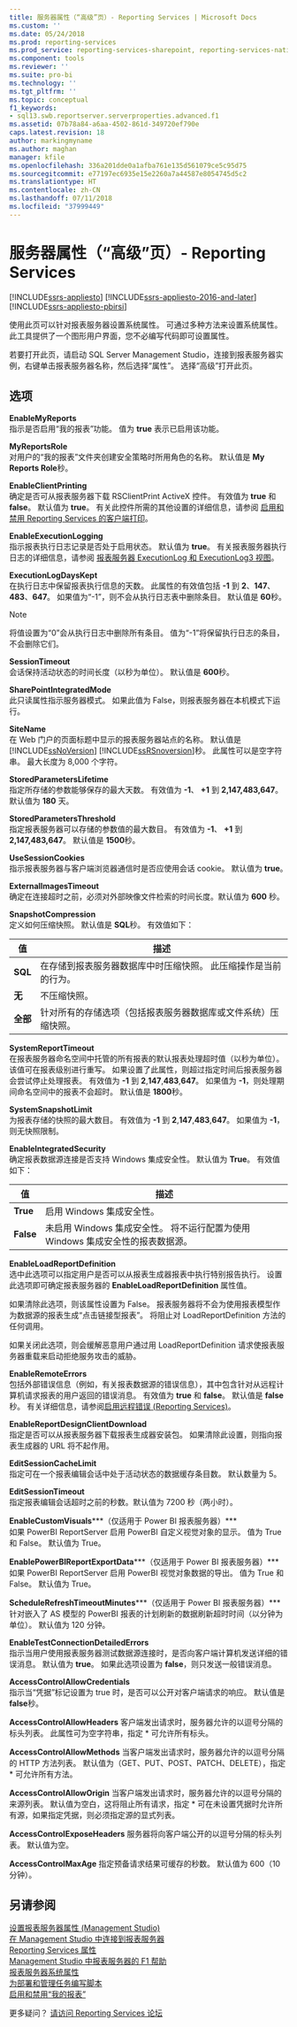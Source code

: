 ```yaml
---
title: 服务器属性（“高级”页）- Reporting Services | Microsoft Docs
ms.custom: ''
ms.date: 05/24/2018
ms.prod: reporting-services
ms.prod_service: reporting-services-sharepoint, reporting-services-native
ms.component: tools
ms.reviewer: ''
ms.suite: pro-bi
ms.technology: ''
ms.tgt_pltfrm: ''
ms.topic: conceptual
f1_keywords:
- sql13.swb.reportserver.serverproperties.advanced.f1
ms.assetid: 07b78a84-a6aa-4502-861d-349720ef790e
caps.latest.revision: 18
author: markingmyname
ms.author: maghan
manager: kfile
ms.openlocfilehash: 336a201dde0a1afba761e135d561079ce5c95d75
ms.sourcegitcommit: e77197ec6935e15e2260a7a44587e8054745d5c2
ms.translationtype: HT
ms.contentlocale: zh-CN
ms.lasthandoff: 07/11/2018
ms.locfileid: "37999449"
---
```

# <a name="server-properties-advanced-page---reporting-services"></a>服务器属性（“高级”页）- Reporting Services

[!INCLUDE[ssrs-appliesto](../../includes/ssrs-appliesto.md)] [!INCLUDE[ssrs-appliesto-2016-and-later](../../includes/ssrs-appliesto-2016-and-later.md)] [!INCLUDE[ssrs-appliesto-pbirsi](../../includes/ssrs-appliesto-pbirs.md)]

使用此页可以针对报表服务器设置系统属性。 可通过多种方法来设置系统属性。 此工具提供了一个图形用户界面，您不必编写代码即可设置属性。

若要打开此页，请启动 SQL Server Management Studio，连接到报表服务器实例，右键单击报表服务器名称，然后选择“属性”。 选择“高级”打开此页。

## <a name="options"></a>选项

**EnableMyReports**  
指示是否启用“我的报表”功能。 值为 **true** 表示已启用该功能。  

**MyReportsRole**  
对用户的“我的报表”文件夹创建安全策略时所用角色的名称。 默认值是 **My Reports Role**秒。  

**EnableClientPrinting**  
确定是否可从报表服务器下载 RSClientPrint ActiveX 控件。 有效值为 **true** 和 **false**。 默认值为 **true**。 有关此控件所需的其他设置的详细信息，请参阅 [启用和禁用 Reporting Services 的客户端打印](../../reporting-services/report-server/enable-and-disable-client-side-printing-for-reporting-services.md)。  

**EnableExecutionLogging**  
指示报表执行日志记录是否处于启用状态。 默认值为 **true**。 有关报表服务器执行日志的详细信息，请参阅 [报表服务器 ExecutionLog 和 ExecutionLog3 视图](../../reporting-services/report-server/report-server-executionlog-and-the-executionlog3-view.md)。  

**ExecutionLogDaysKept**  
在执行日志中保留报表执行信息的天数。 此属性的有效值包括 **-1** 到 **2**、**147**、**483**、**647**。 如果值为“-1”，则不会从执行日志表中删除条目。 默认值是 **60**秒。  

> [!NOTE] 
> 将值设置为“0”会从执行日志中删除所有条目。 值为“-1”将保留执行日志的条目，不会删除它们。

**SessionTimeout**  
会话保持活动状态的时间长度（以秒为单位）。 默认值是 **600**秒。  

**SharePointIntegratedMode**  
此只读属性指示服务器模式。 如果此值为 False，则报表服务器在本机模式下运行。  

**SiteName**  
在 Web 门户的页面标题中显示的报表服务器站点的名称。 默认值是 [!INCLUDE[ssNoVersion](../../includes/ssnoversion-md.md)] [!INCLUDE[ssRSnoversion](../../includes/ssrsnoversion-md.md)]秒。 此属性可以是空字符串。 最大长度为 8,000 个字符。  

**StoredParametersLifetime**  
指定所存储的参数能够保存的最大天数。 有效值为 **-1**、 **+1** 到 **2,147,483,647**。 默认值为 **180** 天。  

**StoredParametersThreshold**  
指定报表服务器可以存储的参数值的最大数目。 有效值为 **-1**、 **+1** 到 **2,147,483,647**。 默认值是 **1500**秒。  

**UseSessionCookies**  
指示报表服务器与客户端浏览器通信时是否应使用会话 cookie。 默认值为 **true**。  

**ExternalImagesTimeout**  
确定在连接超时之前，必须对外部映像文件检索的时间长度。默认值为 **600** 秒。  

**SnapshotCompression**  
定义如何压缩快照。 默认值是 **SQL**秒。 有效值如下：

|值|描述|
|---------|---------|
|**SQL**|在存储到报表服务器数据库中时压缩快照。 此压缩操作是当前的行为。|
|**无**|不压缩快照。|
|**全部**|针对所有的存储选项（包括报表服务器数据库或文件系统）压缩快照。|

**SystemReportTimeout**  
在报表服务器命名空间中托管的所有报表的默认报表处理超时值（以秒为单位）。 该值可在报表级别进行重写。 如果设置了此属性，则超过指定时间后报表服务器会尝试停止处理报表。 有效值为 **-1** 到 **2**,**147**,**483**,**647**。 如果值为 **-1**，则处理期间命名空间中的报表不会超时。 默认值是 **1800**秒。  

**SystemSnapshotLimit**  
为报表存储的快照的最大数目。 有效值为 **-1** 到 **2**,**147**,**483**,**647**。 如果值为 **-1**，则无快照限制。  

**EnableIntegratedSecurity**  
确定报表数据源连接是否支持 Windows 集成安全性。 默认值为 **True**。 有效值如下：

|值|描述|
|---------|---------|
|**True**|启用 Windows 集成安全性。|
|**False**|未启用 Windows 集成安全性。 将不运行配置为使用 Windows 集成安全性的报表数据源。|

**EnableLoadReportDefinition**  
选中此选项可以指定用户是否可以从报表生成器报表中执行特别报告执行。 设置此选项即可确定报表服务器的 **EnableLoadReportDefinition** 属性值。  

如果清除此选项，则该属性设置为 False。 报表服务器将不会为使用报表模型作为数据源的报表生成“点击链接型报表”。 将阻止对 LoadReportDefinition 方法的任何调用。  

如果关闭此选项，则会缓解恶意用户通过用 LoadReportDefinition 请求使报表服务器重载来启动拒绝服务攻击的威胁。  

**EnableRemoteErrors**  
包括外部错误信息（例如，有关报表数据源的错误信息），其中包含针对从远程计算机请求报表的用户返回的错误消息。 有效值为 **true** 和 **false**。 默认值是 **false**秒。 有关详细信息，请参阅[启用远程错误 (Reporting Services)](../../reporting-services/report-server/enable-remote-errors-reporting-services.md)。  

**EnableReportDesignClientDownload**  
指定是否可以从报表服务器下载报表生成器安装包。 如果清除此设置，则指向报表生成器的 URL 将不起作用。 

**EditSessionCacheLimit**  
指定可在一个报表编辑会话中处于活动状态的数据缓存条目数。 默认数量为 5。  

**EditSessionTimeout**  
指定报表编辑会话超时之前的秒数。默认值为 7200 秒（两小时）。  

**EnableCustomVisuals*****（仅适用于 Power BI 报表服务器）***  
如果 PowerBI ReportServer 启用 PowerBI 自定义视觉对象的显示。 值为 True 和 False。  默认值为 True。  

**EnablePowerBIReportExportData*****（仅适用于 Power BI 报表服务器）***  
如果 PowerBI ReportServer 启用 PowerBI 视觉对象数据的导出。 值为 True 和 False。  默认值为 True。  

**ScheduleRefreshTimeoutMinutes*****（仅适用于 Power BI 报表服务器）***  
针对嵌入了 AS 模型的 PowerBI 报表的计划刷新的数据刷新超时时间（以分钟为单位）。 默认值为 120 分钟。

**EnableTestConnectionDetailedErrors**  
指示当用户使用报表服务器测试数据源连接时，是否向客户端计算机发送详细的错误消息。 默认值为 **true**。 如果此选项设置为 **false**，则只发送一般错误消息。

**AccessControlAllowCredentials**  
指示当“凭据”标记设置为 true 时，是否可以公开对客户端请求的响应。 默认值是 **false**秒。

**AccessControlAllowHeaders** 客户端发出请求时，服务器允许的以逗号分隔的标头列表。 此属性可为空字符串，指定 * 可允许所有标头。

**AccessControlAllowMethods** 当客户端发出请求时，服务器允许的以逗号分隔的 HTTP 方法列表。 默认值为（GET、PUT、POST、PATCH、DELETE），指定 * 可允许所有方法。

**AccessControlAllowOrigin** 当客户端发出请求时，服务器允许的以逗号分隔的来源列表。 默认值为空白，这将阻止所有请求，指定 * 可在未设置凭据时允许所有源，如果指定凭据，则必须指定源的显式列表。

**AccessControlExposeHeaders** 服务器将向客户端公开的以逗号分隔的标头列表。 默认值为空。

**AccessControlMaxAge** 指定预备请求结果可缓存的秒数。 默认值为 600（10 分钟）。

## <a name="see-also"></a>另请参阅

[设置报表服务器属性 (Management Studio)](../../reporting-services/tools/set-report-server-properties-management-studio.md)   
[在 Management Studio 中连接到报表服务器](../../reporting-services/tools/connect-to-a-report-server-in-management-studio.md)   
[Reporting Services 属性](../../reporting-services/report-server-web-service/net-framework/reporting-services-properties.md)   
[Management Studio 中报表服务器的 F1 帮助](../../reporting-services/tools/report-server-in-management-studio-f1-help.md)   
[报表服务器系统属性](../../reporting-services/report-server-web-service/net-framework/reporting-services-properties-report-server-system-properties.md)   
[为部署和管理任务编写脚本](../../reporting-services/tools/script-deployment-and-administrative-tasks.md)   
[启用和禁用“我的报表”](../../reporting-services/report-server/enable-and-disable-my-reports.md)  

更多疑问？ [请访问 Reporting Services 论坛](http://go.microsoft.com/fwlink/?LinkId=620231)
